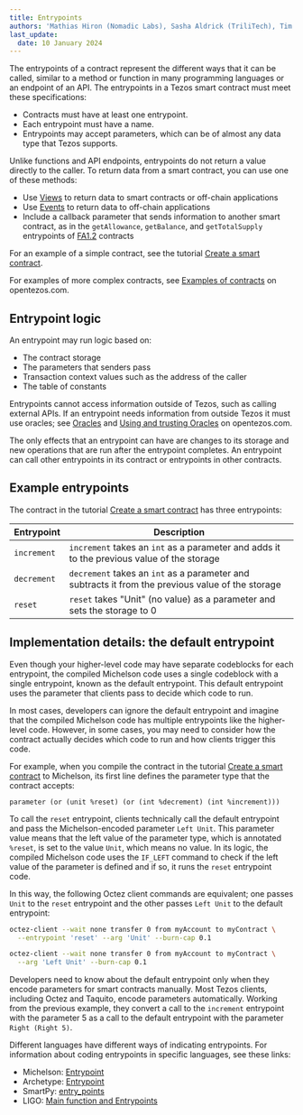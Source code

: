 ```yaml
---
title: Entrypoints
authors: 'Mathias Hiron (Nomadic Labs), Sasha Aldrick (TriliTech), Tim McMackin (TriliTech)'
last_update:
  date: 10 January 2024
---
```


The entrypoints of a contract represent the different ways that it can be called, similar to a method or function in many programming languages or an endpoint of an API.
The entrypoints in a Tezos smart contract must meet these specifications:

- Contracts must have at least one entrypoint.
- Each entrypoint must have a name.
- Entrypoints may accept parameters, which can be of almost any data type that Tezos supports.

Unlike functions and API endpoints, entrypoints do not return a value directly to the caller.
To return data from a smart contract, you can use one of these methods:

- Use [Views](/smart-contracts/views) to return data to smart contracts or off-chain applications
- Use [Events](/smart-contracts/events) to return data to off-chain applications
- Include a callback parameter that sends information to another smart contract, as in the `getAllowance`, `getBalance`, and `getTotalSupply` entrypoints of [FA1.2](../architecture/tokens/FA1.2) contracts

For an example of a simple contract, see the tutorial [Create a smart contract](../tutorials/smart-contract).

For examples of more complex contracts, see [Examples of contracts](https://opentezos.com/smart-contracts/simplified-contracts/) on opentezos.com.

## Entrypoint logic

An entrypoint may run logic based on:

- The contract storage
- The parameters that senders pass
- Transaction context values such as the address of the caller
- The table of constants
<!-- TODO link to Tezos library for address of caller/globals and table of contents -->

Entrypoints cannot access information outside of Tezos, such as calling external APIs.
If an entrypoint needs information from outside Tezos it must use oracles; see [Oracles](/smart-contracts/oracles) and [Using and trusting Oracles](https://opentezos.com/smart-contracts/oracles/) on opentezos.com.

The only effects that an entrypoint can have are changes to its storage and new operations that are run after the entrypoint completes.
An entrypoint can call other entrypoints in its contract or entrypoints in other contracts.

## Example entrypoints

The contract in the tutorial [Create a smart contract](../tutorials/smart-contract) has three entrypoints:

| Entrypoint | Description |
| --- | --- |
| `increment` | `increment` takes an `int` as a parameter and adds it to the previous value of the storage |
| `decrement` | `decrement` takes an `int` as a parameter and subtracts it from the previous value of the storage |
| `reset` | `reset` takes "Unit" (no value) as a parameter and sets the storage to 0 |

## Implementation details: the default entrypoint

Even though your higher-level code may have separate codeblocks for each entrypoint, the compiled Michelson code uses a single codeblock with a single entrypoint, known as the default entrypoint.
This default entrypoint uses the parameter that clients pass to decide which code to run.

In most cases, developers can ignore the default entrypoint and imagine that the compiled Michelson code has multiple entrypoints like the higher-level code.
However, in some cases, you may need to consider how the contract actually decides which code to run and how clients trigger this code.

For example, when you compile the contract in the tutorial [Create a smart contract](../tutorials/smart-contract) to Michelson, its first line defines the parameter type that the contract accepts:

```
parameter (or (unit %reset) (or (int %decrement) (int %increment)))
```

To call the `reset` entrypoint, clients technically call the default entrypoint and pass the Michelson-encoded parameter `Left Unit`.
This parameter value means that the left value of the parameter type, which is annotated `%reset`, is set to the value `Unit`, which means no value.
In its logic, the compiled Michelson code uses the `IF_LEFT` command to check if the left value of the parameter is defined and if so, it runs the `reset` entrypoint code.

In this way, the following Octez client commands are equivalent; one passes `Unit` to the `reset` entrypoint and the other passes `Left Unit` to the default entrypoint:

```bash
octez-client --wait none transfer 0 from myAccount to myContract \
  --entrypoint 'reset' --arg 'Unit' --burn-cap 0.1
```

```bash
octez-client --wait none transfer 0 from myAccount to myContract \
  --arg 'Left Unit' --burn-cap 0.1
```

Developers need to know about the default entrypoint only when they encode parameters for smart contracts manually.
Most Tezos clients, including Octez and Taquito, encode parameters automatically.
Working from the previous example, they convert a call to the `increment` entrypoint with the parameter 5 as a call to the default entrypoint with the parameter `Right (Right 5)`.

Different languages have different ways of indicating entrypoints.
For information about coding entrypoints in specific languages, see these links:

- Michelson: [Entrypoint](https://tezos.gitlab.io/active/michelson.html#entrypoints)
- Archetype: [Entrypoint](https://archetype-lang.org/docs/reference/declarations/entrypoint)
- SmartPy: [entry_points](https://smartpy.io/docs/introduction/entry_points/)
- LIGO: [Main function and Entrypoints](https://ligolang.org/docs/advanced/entrypoints-contracts)
